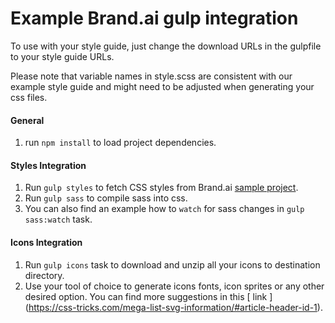 Example Brand.ai gulp integration
===
To use with your style guide, just change the download URLs in the gulpfile to your style guide URLs.

Please note that variable names in style.scss are consistent with our example style guide and might need to be adjusted when generating your css files.

#### General 
1. run `npm install` to load project dependencies.

#### Styles Integration
1. Run `gulp styles` to fetch CSS styles from Brand.ai [sample project](https://brand.ai/styleguide/acme-demo).
2. Run `gulp sass` to compile sass into css. 
3. You can also find an example how to `watch` for sass changes in `gulp sass:watch` task.

#### Icons Integration
1. Run `gulp icons` task to download and unzip all your icons to destination directory.
2. Use your tool of choice to generate icons fonts, icon sprites or any other desired option. You can find more suggestions in this 
[ link ] (https://css-tricks.com/mega-list-svg-information/#article-header-id-1).
